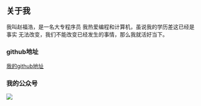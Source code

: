 ## 关于我

我叫赵福浩，是一名大专程序员  我热爱编程和计算机，虽说我的学历差这已经是事实 无法改变，我们不能改变已经发生的事情，那么我就活好当下。

### github地址

[我的github地址](https://github.com/zhaofuhao)

### 我的公众号

![](https://zfh-tuchuang.oss-cn-shanghai.aliyuncs.com/img/qrcode_for_gh_1a0cd218f680_344.jpg)







